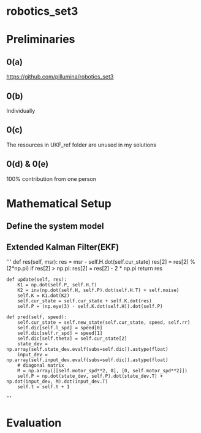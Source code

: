 # robotics_set3

# Preliminaries
## 0(a)
https://github.com/pillumina/robotics_set3
## 0(b)
Individually
## 0(c)
The resources in UKF_ref folder are unused in my solutions
## 0(d) & 0(e)
100% contribution from one person


# Mathematical Setup
## Define the system model

## Extended Kalman Filter(EKF)
'''
    def res(self, msr):
        res = msr - self.H.dot(self.cur_state)
        res[2] = res[2] % (2*np.pi)
        if res[2] > np.pi:
            res[2] = res[2] - 2 * np.pi
        return res

    def update(self, res):
        K1 = np.dot(self.P, self.H.T)
        K2 = inv(np.dot(self.H, self.P).dot(self.H.T) + self.noise)
        self.K = K1.dot(K2)
        self.cur_state = self.cur_state + self.K.dot(res)
        self.P = (np.eye(3) - self.K.dot(self.H)).dot(self.P)

    def pred(self, speed):
        self.cur_state = self.new_state(self.cur_state, speed, self.rr)
        self.dic[self.l_spd] = speed[0]
        self.dic[self.r_spd] = speed[1]
        self.dic[self.theta] = self.cur_state[2]
        state_dev = np.array(self.state_dev.evalf(subs=self.dic)).astype(float)
        input_dev = np.array(self.input_dev.evalf(subs=self.dic)).astype(float)
        # diagonal matrix
        M = np.array([[self.motor_spd**2, 0], [0, self.motor_spd**2]])
        self.P = np.dot(state_dev, self.P).dot(state_dev.T) + np.dot(input_dev, M).dot(input_dev.T)
        self.t = self.t + 1
'''

# Evaluation

